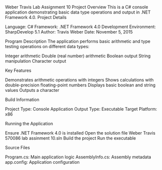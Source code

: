 Weber Travis Lab Assignment 10
Project Overview
This is a C# console application demonstrating basic data type operations and output in .NET Framework 4.0.
Project Details

Language: C#
Framework: .NET Framework 4.0
Development Environment: SharpDevelop 5.1
Author: Travis Weber
Date: November 5, 2015

Program Description
The application performs basic arithmetic and type testing operations on different data types:

Integer arithmetic
Double (real number) arithmetic
Boolean output
String manipulation
Character output

Key Features

Demonstrates arithmetic operations with integers
Shows calculations with double-precision floating-point numbers
Displays basic boolean and string values
Outputs a character

Build Information

Project Type: Console Application
Output Type: Executable
Target Platform: x86

Running the Application

Ensure .NET Framework 4.0 is installed
Open the solution file Weber Travis 570086 lab assinment 10.sln
Build the project
Run the executable

Source Files

Program.cs: Main application logic
AssemblyInfo.cs: Assembly metadata
app.config: Application configuration
